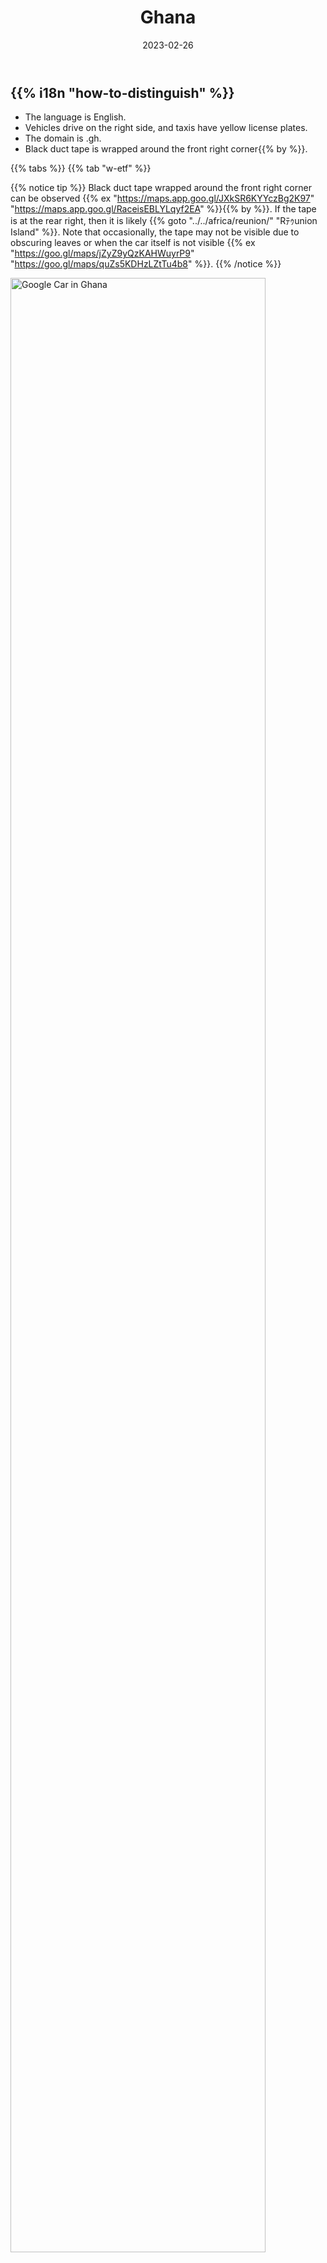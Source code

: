 ﻿---
title: "Ghana"
date: 2023-02-26
lastmod: 2023-07-01
weight: 2
draft: false
keywords: [""]
sections: [""]
bg: "bg/city.jpg"
flag: "GH.svg"
jetro_detail: true
plonkit: true
is_has_distinctive_googlecar: true
sc_title: "Easily Mistaken Regions"
sc: [
    ["../reunion/", "Rﾃｩunion"],
]
---

<div class="main-desciption country-description">
    <h2 class="section-title">{{% i18n "how-to-distinguish" %}}</h2>
    <ul class="rule-list">
        <li>The language is <span class="quiz">English</span>.</li>
        <li>Vehicles drive on the <span class="quiz">right side</span>, and taxis have <span class="quiz">yellow</span> license plates.</li>
        <li>The domain is <span class="quiz">.gh</span>.</li>
        <li>Black duct tape is wrapped around the <span class="quiz">front right corner</span>{{% by %}}.</li>
    </ul>
</div>

{{% tabs %}}
{{% tab "w-etf" %}}

{{% notice tip %}}
Black duct tape wrapped around the <span class="quiz">front right corner</span> can be observed {{% ex "https://maps.app.goo.gl/JXkSR6KYYczBg2K97" "https://maps.app.goo.gl/RaceisEBLYLqyf2EA" %}}{{% by %}}. If the tape is at the rear right, then it is likely {{% goto "../../africa/reunion/" "Rﾃｩunion Island" %}}. Note that occasionally, the tape may not be visible due to obscuring leaves or when the car itself is not visible {{% ex "https://goo.gl/maps/jZyZ9yQzKAHWuyrP9" "https://goo.gl/maps/quZs5KDHzLZtTu4b8" %}}.
{{% /notice %}}

<div class="googlemap-if unclickable no-margin">
<img src="/rule/africa/ghana/google-car.jpg" width="90%" alt="Google Car in Ghana" />
</div>
<div class="googlemap-if unclickable no-margin">
<img src="/rule/africa/ghana/gc-bar.jpg" width="60%">
</div>

<div class="googlemap-if" style="font-size:0.8em;">
<a href="https://twitter.com/fortune_sibanda">Tweet by @fortune_sibanda</a>
</div>

{{% notice note %}}
Looking downward, you should be able to spot the black duct tape wrapped around the <span class="quiz">front right corner</span>.
{{% /notice %}}

<div class="googlemap-if no-margin">
<iframe src="https://www.google.com/maps/embed?pb=!4v1691936131460!6m8!1m7!1sgAvxIUWO5pIl0fftp9X35Q!2m2!1d4.911854235499209!2d-2.292108674069918!3f106.90794429100063!4f-89!5f0.4000000000000002" width="590" height="300" style="border:0;" allowfullscreen="" loading="lazy" referrerpolicy="no-referrer-when-downgrade"></iframe>
</div>

{{% notice tip %}}
Taxi paint designs are distinctive {{% ex "https://maps.app.goo.gl/zModPxBNsSaL1E5U6" "https://maps.app.goo.gl/36beJJUuYoXJtTT67" "https://maps.app.goo.gl/qF9yVfgunmUfd5pa9" "https://maps.app.goo.gl/kuyBAsBKBjKmrXaM9" "https://goo.gl/maps/iDyTpU2fepMEfKbv9" %}} with <span class="quiz">yellow</span> license plates. Taxis do not have fare meters, and fares are negotiated at the time of boarding (although using Uber allows fares to be fixed in advance).
{{% /notice %}}

<div class="googlemap-if unclickable">
<img src="/rule/africa/ghana/mitsubishi_taxi_ghana.jpg" width="90%" />
</div>

{{% notice tip %}}
Small shops that appear to be lottery stands (red, yellow, and green boxes on the left side of the image) are frequently found {{% ex "https://maps.app.goo.gl/vuNkZ3z83so7c7HF8" "https://maps.app.goo.gl/waKYXd4qzxuthe4Q6" %}}{{% ref "https://en.wikipedia.org/wiki/National_Lottery_Authority" "National Lottery Authority of Ghana" %}}. The lottery system is reportedly operated by the government.
{{% /notice %}}

<div class="googlemap-if unclickable">
<a data-flickr-embed="true" href="https://www.flickr.com/photos/tossy_aka_toshi/14313740901/" title="a walk to Makola Market"><img src="https://live.staticflickr.com/5512/14313740901_d9d6f1f24f_c.jpg" width="800" height="533" alt="a walk to Makola Market"/></a><script async src="//embedr.flickr.com/assets/client-code.js" charset="utf-8"></script>
</div>

<div class="googlemap-if unclickable">
<img src="/rule/africa/ghana/National_Lottery_Authority_logo.jpg" width="200px" />
</div>

{{% /tab %}}
{{% tab "Google Car" %}}

<div class="googlemap-if">
<iframe src="https://www.google.com/maps/embed?pb=!4v1691936074659!6m8!1m7!1sbWjAaSiNj0iNokuIWgBQpA!2m2!1d7.193594791103338!2d-0.1592029517019!3f176.3866237572617!4f-5.728917588183265!5f1.6483086962926574" width="590" height="300" style="border:0;" allowfullscreen="" loading="lazy" referrerpolicy="no-referrer-when-downgrade"></iframe>
</div>

{{% /tab %}}
{{% /tabs %}}

<div class="main-desciption area-description">
    <h2 class="section-title">{{% i18n "narrow-down-the-area" %}}</h2>
    <ul class="rule-list">
        <li>Agriculture and vegetation vary by location:
            <ul>
                <li>Oil palms and banana trees are common in the southern region.</li>
                <li>Data source: <a href="https://ipad.fas.usda.gov/countrysummary/default.aspx?id=GH">Ghana Country Summary - U.S. Department of Agriculture (USDA)</a>; some images have been edited.</li>
            </ul>
        </li>
        <li>Area codes can sometimes help identify regions:
            <ul>
                <li>030: {{% goto "https://goo.gl/maps/Bc3AgoBwfVqxFiAX9" "Accra" map %}}</li>
                <li>031: {{% goto "https://goo.gl/maps/6hbLhfo6vwKkwpBN7" "Sekondi-Takoradi" map %}}</li>
                <li>032: {{% goto "https://goo.gl/maps/k9MbbESbqpcmh8A76" "Kumasi" map %}}</li>
                <li>037: {{% goto "https://goo.gl/maps/AQjBPcq9p8Dp1UHK8" "Tamale" map %}}</li>
            </ul>
        </li>
        <li>The further south you go, the more palm trees and denser forests you will find. The northern regions are predominantly savanna climate.</li>
    </ul>
</div>

{{% tabs %}}
{{% tab "Oil Palm" %}}
<div class="googlemap-if unclickable">
<img src="/rule/africa/ghana/20230522-palm.png" width="70%" />
</div>
{{% notice tip %}}
Oil palms and banana trees are common in the southern region. If these trees are absent, consider the northern region.
{{% /notice %}}
{{% /tab %}}
{{% tab "Area Codes" %}}
<div class="googlemap-if unclickable">
<img src="/rule/africa/ghana/ghana_regional_phone_codes.jpg" alt="Ghana Area Codes" width="70%" />
</div>
{{% notice tip %}}
While it's helpful to remember area codes, they may not be visible outside urban areas. Mobile numbers are more common, so it may be better to focus on recognizing city names, regional vegetation, and overall atmosphere. If you happen to see a fax number, use it as a reference.
{{% /notice %}}
{{% /tab %}}
{{% tab "Vegetation" %}}
<div class="googlemap-if unclickable">
<img src="/rule/africa/ghana/2023-09-02-20-28-52.png" alt="Ghana Vegetation Map" width="500px" />
</div>

{{% notice tip %}}
In my experience, if the ground is more exposed or if there are many shrubs, it is likely to be in the upper half with a savanna climate {{% ref "https://d1wqtxts1xzle7.cloudfront.net/57120260/Land_Use_and_Misuse_Human_Appropriation_20180802-5137-92o7ak-libre.pdf?1533217497=&response-content-disposition=inline%3B+filename%3DLand_Use_and_Misuse_Human_Appropriation.pdf&Expires=1693657799&Signature=EPz7LUYs-Gph~ht6xfQIYrg2~RCzjdm2R3cTQxBmzPU61diG~82GbDe3X~s21V~N9hSVDFCxND4FEIF~R58Mx6HaxFCpIvziLzQ6S5Fk9FH4WE4KINyoxz82kD6McTR0ksBqZ5ftFv~Sog~2svocE6Q1LCFXEPby6Rh2Lz0Fh6hHjMvTUWsycsxTzVmHb-P1Xr94mVN9maqkpMMCIa5rMwwAm2hVeJUCM4aPKq6Z1xR79HFC574wFF~daGENtBk-iQQeU6D5VJGGjgNmvYv6bQ1DqCiwNx~sZfjViro7MgPlGvK4AWHEY7p-pW~SUEslBtqfrbDTjRAxJNPkEqhBcg__&Key-Pair-Id=APKAJLOHF5GGSLRBV4ZA" "Appiah, Divine Odame, Balikisu Osman, and James Boafo. 'Land use and misuse; Human appropriation of land ecosystems services in Ghana.' International Journal of Ecosystem 4.1 (2014): 24-33." %}}. The image is sourced from the referenced document.
{{% /notice %}}
{{% /tab %}}
{{% /tabs %}}

<div class="main-desciption area-description">
    <ul class="rule-list">
        <li>The area around the southeastern lakes is often mountainous.</li>
    </ul>
</div>

{{% tabs %}}
{{% tab "Mountainous Areas" %}}
{{% notice tip %}}
The white parts of this map indicate areas with high mountains {{% ex "https://maps.app.goo.gl/J5CKmYU4T4WuXnwF9" "https://maps.app.goo.gl/daef443oT3wCuJWu9" %}}.
{{% /notice %}}
<div class="googlemap-if unclickable no-margin">
<img src="/rule/africa/ghana/Ghana_physical_map.svg" width="70%" />
</div>
{{% /tab %}}
{{% /tabs %}}

{{% imgref %}}
<li><a href="https://twitter.com/fortune_sibanda/status/693167610054250496?s=20">*Original tweet: "Google StreetView driving in Ghana started today. #MoreVim!" by @fortune_sibanda</a>, shared with permission from the author.</li>
{{% /imgref %}}
